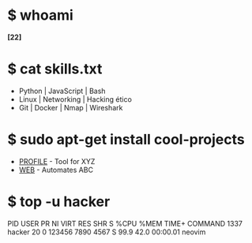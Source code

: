 # $ whoami
**[22]**

# $ cat skills.txt
- Python | JavaScript | Bash
- Linux | Networking | Hacking ético
- Git | Docker | Nmap | Wireshark

# $ sudo apt-get install cool-projects
- [PROFILE](https://github.com/VEINTIDOZ/) - Tool for XYZ
- [WEB]([https://github.com/VEINTIDOZ/AnotherTool](https://veintidoz.github.io/22/)) - Automates ABC

# $ top -u hacker
PID   USER      PR  NI    VIRT    RES    SHR S  %CPU %MEM     TIME+ COMMAND
1337  hacker    20   0  123456   7890   4567 S   99.9 42.0   00:00.01 neovim
